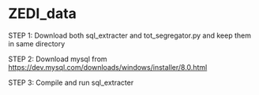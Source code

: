# ZEDI_data

STEP 1: Download both sql_extracter and tot_segregator.py and keep them in same directory

STEP 2: Download mysql from https://dev.mysql.com/downloads/windows/installer/8.0.html

STEP 3: Compile and run sql_extracter
